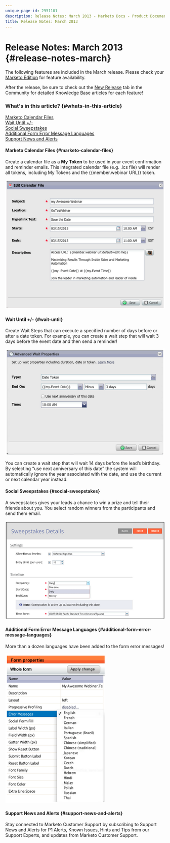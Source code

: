 ```yaml
---
unique-page-id: 2951101
description: Release Notes: March 2013 - Marketo Docs - Product Documentation
title: Release Notes: March 2013
---
```


# Release Notes: March 2013 {#release-notes-march}

The following features are included in the March release. Please check your [Marketo Edition](http://docs.marketo.com/display/docs/assets/pricing.php) for feature availability.

After the release, be sure to check out the [New Release](release-notes-december-2013.md) tab in the Community for detailed Knowledge Base articles for each feature!

### What's in this article? {#whats-in-this-article}

[Marketo Calendar Files](#marketo-calendar-files)  
[Wait Until +/-](#wait-until)  
[Social Sweepstakes](#social-sweepstakes)  
[Additional Form Error Message Languages](#additional-form-error-message-languages)  
[Support News and Alerts](#support-news-and-alerts)

#### Marketo Calendar Files {#marketo-calendar-files}

Create a calendar file as a **My Token** to be used in your event confirmation and reminder emails. This integrated calendar file (e.g. .ics file) will render all tokens, including My Tokens and the {{member.webinar URL}} token.

![](assets/image2014-9-22-15-3a35-3a24.png)

#### Wait Until +/- {#wait-until}

Create Wait Steps that can execute a specified number of days before or after a date token. For example, you can create a wait step that will wait 3 days before the event date and then send a reminder!

![](assets/image2014-9-22-15-3a35-3a44.png)

You can create a wait step that will wait 14 days before the lead’s birthday. By selecting “use next anniversary of this date” the system will automatically ignore the year associated with the date, and use the current or next calendar year instead.

#### Social Sweepstakes {#social-sweepstakes}

A sweepstakes gives your leads a chance to win a prize and tell their friends about you. You select random winners from the participants and send them email.

![](assets/image2014-9-22-15-3a36-3a55.png)

#### Additional Form Error Message Languages {#additional-form-error-message-languages}

More than a dozen languages have been added to the form error messages!

![](assets/image2014-9-22-15-3a37-3a25.png)

#### Support News and Alerts {#support-news-and-alerts}

Stay connected to Marketo Customer Support by subscribing to Support News and Alerts for P1 Alerts, Known Issues, Hints and Tips from our Support Experts, and updates from Marketo Customer Support.
